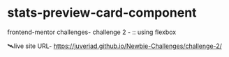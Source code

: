 # stats-preview-card-component
frontend-mentor challenges-
 challenge 2 -
 :: using flexbox


🛰️live site URL- 
 https://juveriad.github.io/Newbie-Challenges/challenge-2/
